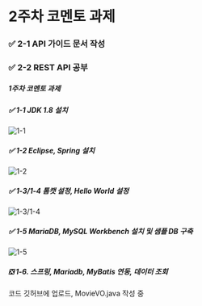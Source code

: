 # 2주차 코멘토 과제
### ✅ 2-1 API 가이드 문서 작성
### ✅ 2-2 REST API 공부

##### 1주차 코멘토 과제
##### ✅ 1-1 JDK 1.8 설치
![1-1](https://user-images.githubusercontent.com/46439700/128526676-a366e14c-7b1e-424a-bc41-fa96da82c1dd.png)
##### ✅ 1-2 Eclipse, Spring 설치
![1-2](https://user-images.githubusercontent.com/46439700/128526837-d2be6213-3166-4ef6-908c-264b4b1bd6e9.png)
##### ✅ 1-3/1-4 톰캣 설정, Hello World 설정
![1-3/1-4](https://user-images.githubusercontent.com/46439700/128527005-fa2c581b-5d63-485c-91cd-ad81b3849ea1.png)
##### ✅ 1-5 MariaDB, MySQL Workbench 설치 및 샘플 DB 구축
![1-5](https://user-images.githubusercontent.com/46439700/128527264-1c7d01d2-fd0a-4969-b195-f667cff58313.png)
##### ❎ 1-6. 스프링, Mariadb, MyBatis 연동, 데이터 조회
코드 깃허브에 업로드, MovieVO.java 작성 중
